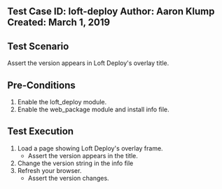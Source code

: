 Test Case ID: loft-deploy
Author: Aaron Klump
Created: March 1, 2019
---
## Test Scenario

Assert the version appears in Loft Deploy's overlay title.

## Pre-Conditions

1. Enable the loft_deploy module.
1. Enable the web_package module and install info file.

## Test Execution

1. Load a page showing Loft Deploy's overlay frame.
    - Assert the version appears in the title.
1. Change the version string in the info file
1. Refresh your browser.
    - Assert the version changes.
